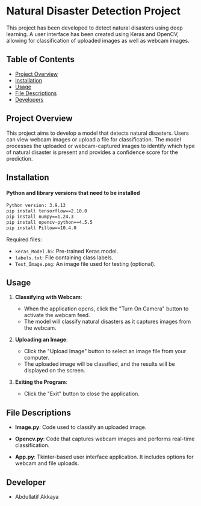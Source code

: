 # Natural Disaster Detection Project

This project has been developed to detect natural disasters using deep learning. A user interface has been created using Keras and OpenCV, allowing for classification of uploaded images as well as webcam images.

## Table of Contents
- [Project Overview](#project-overview)
- [Installation](#installation)
- [Usage](#usage)
- [File Descriptions](#file-descriptions)
- [Developers](#developers)

## Project Overview
This project aims to develop a model that detects natural disasters. Users can view webcam images or upload a file for classification. The model processes the uploaded or webcam-captured images to identify which type of natural disaster is present and provides a confidence score for the prediction.

## Installation
#### Python and library versions that need to be installed
```bash
Python version: 3.9.13 
pip install tensorflow==2.10.0
pip install numpy==1.24.3
pip install opencv-python==4.5.5
pip install Pillow==10.4.0


```

Required files:
- `keras_Model.h5`: Pre-trained Keras model.
- `labels.txt`: File containing class labels.
- `Test_İmage.png`: An image file used for testing (optional).

## Usage
1. **Classifying with Webcam**:
   - When the application opens, click the "Turn On Camera" button to activate the webcam feed.
   - The model will classify natural disasters as it captures images from the webcam.

2. **Uploading an Image**:
   - Click the "Upload Image" button to select an image file from your computer.
   - The uploaded image will be classified, and the results will be displayed on the screen.

3. **Exiting the Program**:
   - Click the "Exit" button to close the application.

## File Descriptions

- **Image.py**: Code used to classify an uploaded image.
  
- **Opencv.py**: Code that captures webcam images and performs real-time classification.

- **App.py**: Tkinter-based user interface application. It includes options for webcam and file uploads.

## Developer
- Abdullatif Akkaya
